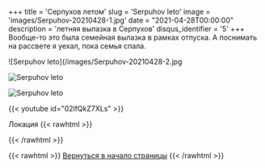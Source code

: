 +++
title = 'Серпухов летом'
slug = 'Serpuhov leto'
image = 'images/Serpuhov-20210428-1.jpg'
date = "2021-04-28T00:00:00"
description = 'летняя вылазка в Серпухов'
disqus_identifier = '5'
+++
Вообще-то это была семейная вылазка в рамках отпуска. А поснимать на рассвете я уехал, пока семья спала.

![Serpuhov leto](/images/Serpuhov-20210428-2.jpg

![Serpuhov leto](/images/Serpuhov-20210428-3.jpg)

![Serpuhov leto](/images/Serpuhov-20210428-4.jpg)

{{< youtube id="02lfQkZ7XLs" >}}

Локация
{{< rawhtml >}}
<script type="text/javascript" charset="utf-8" async src="https://api-maps.yandex.ru/services/constructor/1.0/js/?um=constructor%3Ace1b7a2afdbaa7e4a6cf2a56d3c2236fb8305c5bb48bd731e02dc0811b9268ea&amp;width=417&amp;height=403&amp;lang=ru_RU&amp;scroll=true"></script>
{{< /rawhtml >}}

{{< rawhtml >}}
<a href="#">Вернуться в начало страницы</a>
{{< /rawhtml >}}
